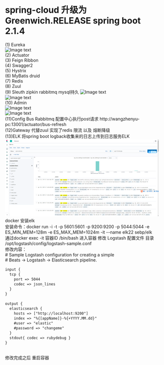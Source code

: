 # spring-cloud 升级为 Greenwich.RELEASE spring boot 2.1.4
(1) Eureka
<br/>
![Image text](https://freenetfile.oss-ap-southeast-1.aliyuncs.com/WeChat%20Screenshot_20181206145421.png)
<br/> 
(2) Actuator
<br/>
(3) Feign Ribbon
<br/>
(4) Swagger2
<br/>
(5) Hystrix
<br/>
(6) MyBatis druid
<br/>
(7) Redis
<br/>
(8) Zuul
<br/>
(9) Sleuth zipkin rabbitmq mysql持久
![Image text](https://freenetfile.oss-ap-southeast-1.aliyuncs.com/WeChat%20Screenshot_20181206145435.png)
<br/>
![Image text](https://freenetfile.oss-ap-southeast-1.aliyuncs.com/WeChat%20Screenshot_20181206145445.png)
<br/>
(10) Admin
<br/>
![Image text](https://freenetfile.oss-ap-southeast-1.aliyuncs.com/WeChat%20Screenshot_20181207113300.png)
<br/>
![Image text](https://freenetfile.oss-ap-southeast-1.aliyuncs.com/WeChat%20Screenshot_20181207112551.png)
<br/>
(11)Config Bus Rabbitmq 配置中心执行post请求 http://wangzhenyu-pc:13001/actuator/bus-refresh
<br/>
(12)Gateway 代替zuul  实现了redis 限流 以及 熔断降级
<br/>
(13)ELK 将spring boot logback收集来的日志上传到日志服务ELK
![Image text](image/elk.png)
<br/> docker 安装elk
<br/>
安装命令：docker run -i -t -p 5601:5601 -p 9200:9200 -p 5044:5044 -e ES_MIN_MEM=128m -e ES_MAX_MEM=1024m -it --name elk22 sebp/elk
<br/>
通过docker exec -it 容器ID /bin/bash  进入容器 修改 Logstash 配置文件  目录 /opt/logstash/config/logstash-sample.conf
<br/>
修改内容：
<br/>
    # Sample Logstash configuration for creating a simple
    <br/>
    # Beats -> Logstash -> Elasticsearch pipeline.
    
    input {
      tcp {
        port => 5044
        codec => json_lines
      }
    }
    
    output {
      elasticsearch {
        hosts => ["http://localhost:9200"]
        index => "%{[appName]}-%{+YYYY.MM.dd}"
        #user => "elastic"
        #password => "changeme"
      }
      stdout{ codec => rubydebug }
    }
<br/>
    修改完成之后 重启容器
 